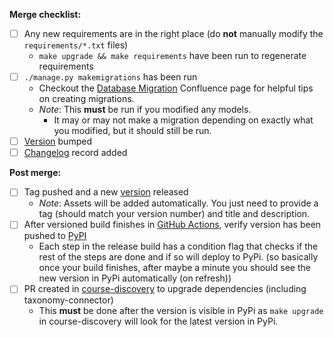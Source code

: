 **Merge checklist:**
- [ ] Any new requirements are in the right place (do **not** manually modify the `requirements/*.txt` files)
    - `make upgrade && make requirements` have been run to regenerate requirements
- [ ] `./manage.py makemigrations` has been run
    - Checkout the [Database Migration](https://openedx.atlassian.net/wiki/spaces/AC/pages/23003228/Everything+About+Database+Migrations) Confluence page for helpful tips on creating migrations.
    - *Note*: This **must** be run if you modified any models.
      - It may or may not make a migration depending on exactly what you modified, but it should still be run.
- [ ] [Version](https://github.com/openedx/taxonomy-connector/blob/master/taxonomy/__init__.py) bumped
- [ ] [Changelog](https://github.com/openedx/taxonomy-connector/blob/master/CHANGELOG.rst) record added

**Post merge:**
- [ ] Tag pushed and a new [version](https://github.com/openedx/taxonomy-connector/releases) released
    - *Note*: Assets will be added automatically. You just need to provide a tag (should match your version number) and title and description.
- [ ] After versioned build finishes in [GitHub Actions](https://github.com/openedx/taxonomy-connector/actions), verify version has been pushed to [PyPI](https://pypi.org/project/taxonomy-connector/)
    - Each step in the release build has a condition flag that checks if the rest of the steps are done and if so will deploy to PyPi.
    (so basically once your build finishes, after maybe a minute you should see the new version in PyPi automatically (on refresh))
- [ ] PR created in [course-discovery](https://github.com/openedx/course-discovery) to upgrade dependencies (including taxonomy-connector)
    - This **must** be done after the version is visible in PyPi as `make upgrade` in course-discovery will look for the latest version in PyPi.
